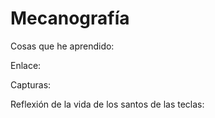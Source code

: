 # Mecanografía

Cosas que he aprendido:

Enlace: 

Capturas:

Reflexión de la vida de los santos de las teclas:

